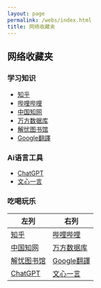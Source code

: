 ```yaml
---
layout: page
permalink: /webs/index.html
title: 网络收藏夹
---
```


## 网络收藏夹

### 学习知识

- <a href="https://www.zhihu.com" target="_blank">知乎</a><br>
- <a href="https://www.bilibili.com" target="_blank">哔哩哔哩</a><br>
- <a href="https://www.cnki.net" target="_blank">中国知网</a><br>
- <a href="https://www.wanfangdata.com.cn" target="_blank">万方数据库</a><br>
- <a href="http://www.jieyoutsg.com" target="_blank">解忧图书馆</a><br>
- <a href="https://translate.google.com.hk" target="_blank">Google翻譯</a><br>

### Ai语言工具
- <a href="https://chat.openai.com/c/81332deb-1dba-4d9a-a40b-0466369aa90d" target="_blank">ChatGPT</a><br>
- <a href="https://yiyan.baidu.com/" target="_blank">文心一言</a><br>


### 吃喝玩乐

| 左列                                | 右列                                  |
| ------------------------------------ | ------------------------------------ |
| [知乎](https://www.zhihu.com)        | [哔哩哔哩](https://www.bilibili.com)  |
| [中国知网](https://www.cnki.net)     | [万方数据库](https://www.wanfangdata.com.cn) |
| [解忧图书馆](http://www.jieyoutsg.com)| [Google翻譯](https://translate.google.com.hk) |
| [ChatGPT](https://chat.openai.com/c/81332deb-1dba-4d9a-a40b-0466369aa90d) | [文心一言](https://yiyan.baidu.com/) |




<br>